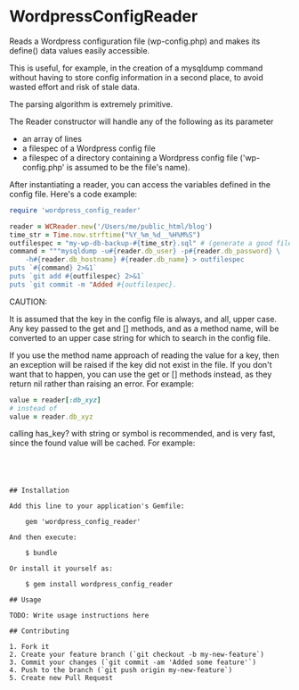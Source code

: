 # WordpressConfigReader

Reads a Wordpress configuration file (wp-config.php) and
makes its define() data values easily accessible.

This is useful, for example, in the creation of a mysqldump command
without having to store config information in a second place, to avoid
wasted effort and risk of stale data.

The parsing algorithm is extremely primitive.

The Reader constructor will handle any of the following as its parameter

* an array of lines
* a filespec of a Wordpress config file
* a filespec of a directory containing a Wordpress config file
  ('wp-config.php' is assumed to be the file's name).

After instantiating a reader, you can access the variables defined
in the config file.  Here's a code example:

```ruby
require 'wordpress_config_reader'

reader = WCReader.new('/Users/me/public_html/blog')
time_str = Time.now.strftime("%Y_%m_%d__%H%M%S")
outfilespec = "my-wp-db-backup-#{time_str}.sql" # (generate a good filespec)
command = """mysqldump -u#{reader.db_user} -p#{reader.db_password} \
    -h#{reader.db_hostname} #{reader.db_name} > outfilespec
puts `#{command} 2>&1`
puts `git add #{outfilespec} 2>&1`
puts `git commit -m "Added #{outfilespec}.

```

CAUTION:

It is assumed that the key in the config file is always, and all, upper case.
Any key passed to the get and [] methods, and as a method name, will be
converted to an upper case string for which to search in the config file.

If you use the method name approach of reading the value for a key,
then an exception will be raised if the key did not exist in the file.
If you don't want that to happen, you can use the get or [] methods instead,
as they return nil rather than raising an error.  For example:

```ruby
value = reader[:db_xyz]
# instead of
value = reader.db_xyz
```

calling has_key? with string or symbol is recommended, and is very fast,
since the found value will be cached. For example:

```




## Installation

Add this line to your application's Gemfile:

    gem 'wordpress_config_reader'

And then execute:

    $ bundle

Or install it yourself as:

    $ gem install wordpress_config_reader

## Usage

TODO: Write usage instructions here

## Contributing

1. Fork it
2. Create your feature branch (`git checkout -b my-new-feature`)
3. Commit your changes (`git commit -am 'Added some feature'`)
4. Push to the branch (`git push origin my-new-feature`)
5. Create new Pull Request

